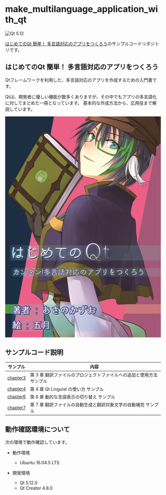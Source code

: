# make_multilanguage_application_with_qt
![Qt 5.12](https://img.shields.io/badge/Qt-5.12-brightgreen.svg)

[はじめてのQt 簡単！ 多言語対応のアプリをつくろう](https://emblog.booth.pm/items/1311049)のサンプルコードリポジトリです。


## はじめてのQt 簡単！ 多言語対応のアプリをつくろう

Qtフレームワークを利用した、多言語対応のアプリを作成するための入門書です。

Qtは、開発者に優しい機能が数多くありますが、その中でもアプリの多言語化に対してまとめた一冊となっています。
基本的な作成方法から、応用技まで解説しています。

![書籍のカバー](./docs/book_cover.png)


## サンプルコード説明

| サンプル                            | 内容                                                                  |
| ----------------------------------- | --------------------------------------------------------------------- |
| [chapter3](./chapter3)              | 第 3 章 翻訳ファイルのプロジェクトファイルへの追加と使用方法 サンプル |
| [chapter4](./chapter4)              | 第 4 章 Qt Linguist の使い方 サンプル                                 |
| [chapter6](./chapter6)              | 第 6 章 動的な言語表示の切り替え サンプル                             |
| [chapter7](./chapter7)              | 第 7 章 翻訳ファイルの自動生成と翻訳対象文字の自動補完 サンプル       |


## 動作確認環境について

次の環境で動作確認しています。

* 動作環境
  - Ubuntu 16.04.5 LTS

* 開発環境
  - Qt 5.12.0
  - Qt Creator 4.8.0

